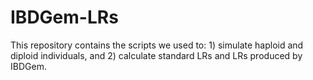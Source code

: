 # IBDGem-LRs
This repository contains the scripts we used to: 1) simulate haploid and diploid individuals, and 2) calculate standard LRs and LRs produced by IBDGem.

